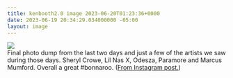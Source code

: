 ```yaml
---
title: kenbooth2.0 image 2023-06-20T01:23:36+0000
date: 2023-06-19 20:34:29.034000000 -05:00
layout: image
---
```


<img src="https://dl.dropboxusercontent.com/s/taysvho7laqb7m3/354535653_776174920858103_1050001987170513964_n?dl=0"><br>
Final photo dump from the last two days and just a few of the artists we saw during those days. Sheryl Crowe, Lil Nas X, Odesza, Paramore and Marcus Mumford. Overall a great #bonnaroo. (<a href="https://www.instagram.com/p/CtsZCnHxehL/">From Instagram post.</a>)